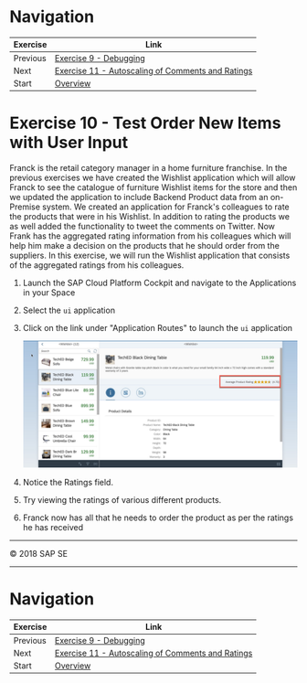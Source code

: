 <a name="top"></a>
# Navigation

| Exercise | Link |
|---|---|
| Previous | [Exercise 9 - Debugging](../Exercise-09-Debugging)
| Next | [Exercise 11 - Autoscaling of Comments and Ratings](../Exercise-11-Autoscaling-of-Comments-and-Ratings)
| Start | [Overview](../README.md)



# Exercise 10 - Test Order New Items with User Input

Franck is the retail category manager in a home furniture franchise. In the previous exercises we have created the Wishlist application which will allow Franck to see the catalogue of furniture Wishlist items for the store and then we updated the application to include Backend Product data from an on-Premise system. We created an application for Franck's colleagues to rate the products that were in his Wishlist. In addition to rating the products we as well added the functionality to tweet the comments on Twitter. Now Frank has the aggregated rating information from his colleagues which will help him make a decision on the products that he should order from the suppliers. In this exercise, we will run the Wishlist application that consists of the aggregated ratings from his colleagues.

1. Launch the SAP Cloud Platform Cockpit and navigate to the Applications in your Space

1. Select the `ui` application

1. Click on the link under "Application Routes" to launch the `ui` application

    ![ui_app](ui_testing.jpg)

1. Notice the Ratings field.

1. Try viewing the ratings of various different products.

1. Franck now has all that he needs to order the product as per the ratings he has received



<hr>
© 2018 SAP SE
<hr>


# Navigation

| Exercise | Link |
|---|---|
| Previous | [Exercise 9 - Debugging](../Exercise-09-Debugging)
| Next | [Exercise 11 - Autoscaling of Comments and Ratings](../Exercise-11-Autoscaling-of-Comments-and-Ratings)
| Start | [Overview](../README.md)
